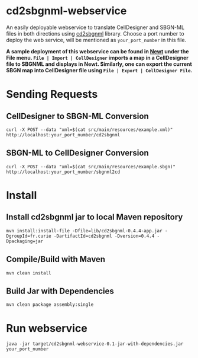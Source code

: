# cd2sbgnml-webservice
An easily deployable webservice to translate CellDesigner and SBGN-ML files in both directions using [cd2sbgnml](https://github.com/sbgn/cd2sbgnml) library. Choose a port number to deploy the web service, will be mentioned as ```your_port_number``` in this file.

**A sample deployment of this webservice can be found in [Newt](http://web.newteditor.org/) under the File menu. ```File | Import | CellDesigner```  imports a map in a CellDesigner file to SBGNML and displays in Newt. Similarly, one can export the current SBGN map into CellDesigner file using ```File | Export | CellDesigner File```.**

# Sending Requests
## CellDesigner to SBGN-ML Conversion
```
curl -X POST --data "xml=$(cat src/main/resources/example.xml)" http://localhost:your_port_number/cd2sbgnml
```
## SBGN-ML to CellDesigner Conversion
```
curl -X POST --data "xml=$(cat src/main/resources/example.sbgn)" http://localhost:your_port_number/sbgnml2cd
```

# Install 
## Install cd2sbgnml jar to local Maven repository
```
mvn install:install-file -Dfile=lib/cd2sbgnml-0.4.4-app.jar -DgroupId=fr.curie -DartifactId=cd2sbgnml -Dversion=0.4.4 -Dpackaging=jar
```

## Compile/Build with Maven
```
mvn clean install
```

## Build Jar with Dependencies 
```
mvn clean package assembly:single
```

# Run webservice
```
java -jar target/cd2sbgnml-webservice-0.1-jar-with-dependencies.jar your_port_number
```

